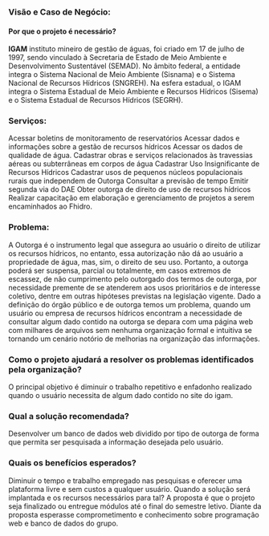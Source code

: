 ### Visão e Caso de Negócio:

#### Por que o projeto é necessário?

**IGAM** instituto mineiro de gestão de águas, foi criado em 17 de julho de 1997, 
sendo vinculado à Secretaria de Estado de Meio Ambiente e Desenvolvimento 
Sustentável (SEMAD). No âmbito federal, a entidade integra o
 Sistema Nacional de Meio Ambiente (Sisnama) e o Sistema Nacional de 
Recursos Hídricos (SNGREH). Na esfera estadual, o IGAM integra o Sistema 
Estadual de Meio Ambiente e Recursos Hídricos (Sisema) e o Sistema Estadual de 
Recursos Hídricos (SEGRH).

### Serviços: 
Acessar boletins de monitoramento de reservatórios
Acessar dados e informações sobre a gestão de recursos hídricos
Acessar os dados de qualidade de água.
Cadastrar obras e serviços relacionados às travessias aéreas ou subterrâneas em corpos de água
Cadastrar Uso Insignificante de Recursos Hídricos
Cadastrar usos de pequenos núcleos populacionais rurais que independem de Outorga
Consultar a previsão de tempo
Emitir segunda via do DAE
Obter outorga de direito de uso de recursos hídricos
Realizar capacitação em elaboração e gerenciamento de projetos a serem encaminhados ao Fhidro.

### Problema: 
A Outorga é o instrumento legal que assegura ao usuário o direito de utilizar os recursos hídricos, 
no entanto, essa autorização não dá ao usuário a propriedade de água, mas, sim, o direito de seu uso.
Portanto, a outorga poderá ser suspensa, parcial ou totalmente, em casos extremos de escassez, de não cumprimento pelo outorgado dos termos de outorga, por necessidade premente de se atenderem aos usos prioritários e de interesse coletivo, dentre em outras hipóteses previstas na legislação vigente.
Dado a definição do órgão público e de outorga temos um problema, quando um usuário ou empresa de recursos hídricos encontram a necessidade de consultar algum dado contido na outorga se depara com uma página web com milhares de arquivos sem nenhuma organização formal e intuitiva se tornando um cenário notório de melhorias na organização das informações.

### Como o projeto ajudará a resolver os problemas identificados pela organização?
O principal objetivo é diminuir o trabalho repetitivo e enfadonho realizado quando o usuário necessita de algum dado contido no site do igam.

### Qual a solução recomendada?
Desenvolver um banco de dados web dividido por tipo de outorga de forma que permita ser pesquisada a informação desejada pelo usuário.

### Quais os benefícios esperados?

Diminuir o tempo e trabalho empregado nas pesquisas e oferecer uma plataforma livre e sem custos a qualquer usuário.
Quando a solução será implantada e os recursos necessários para tal?
A proposta é que o projeto seja finalizado ou entregue módulos até o final do semestre letivo.
Diante da proposta esperasse comprometimento e conhecimento sobre programação web e banco de dados do grupo.
